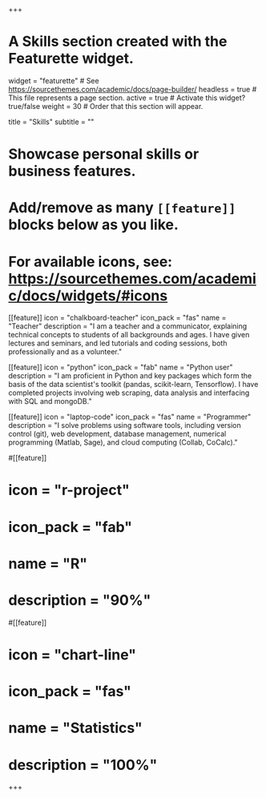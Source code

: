 +++
# A Skills section created with the Featurette widget.
widget = "featurette"  # See https://sourcethemes.com/academic/docs/page-builder/
headless = true  # This file represents a page section.
active = true  # Activate this widget? true/false
weight = 30  # Order that this section will appear.

title = "Skills"
subtitle = ""

# Showcase personal skills or business features.
# Add/remove as many `[[feature]]` blocks below as you like.
# For available icons, see: https://sourcethemes.com/academic/docs/widgets/#icons

[[feature]]
  icon = "chalkboard-teacher"
  icon_pack = "fas"
  name = "Teacher"
  description = "I am a teacher and a communicator, explaining technical concepts to students of all backgrounds and ages. I have given lectures and seminars, and led tutorials and coding sessions, both professionally and as a volunteer."

[[feature]]
  icon = "python"
  icon_pack = "fab"
  name = "Python user"
  description = "I am proficient in Python and key packages which form the basis of the data scientist's toolkit (pandas, scikit-learn, Tensorflow). I have completed projects involving web scraping, data analysis and interfacing with SQL and mongoDB."
  
[[feature]]
  icon = "laptop-code"
  icon_pack = "fas"
  name = "Programmer"
  description = "I solve problems using software tools, including version control (git), web development, database management, numerical programming (Matlab, Sage), and cloud computing (Collab, CoCalc)."
  
#[[feature]]
#  icon = "r-project"
#  icon_pack = "fab"
#  name = "R"
#  description = "90%"
  
#[[feature]]
#  icon = "chart-line"
#  icon_pack = "fas"
#  name = "Statistics"
#  description = "100%"  


+++
